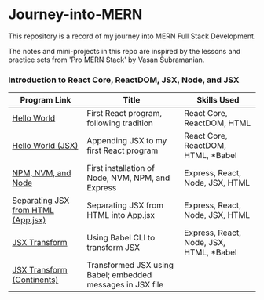 # Journey-into-MERN

This repository is a record of my journey into MERN Full Stack Development. 

The notes and mini-projects in this repo are inspired by the lessons and practice sets from 'Pro MERN Stack' by Vasan Subramanian.

### Introduction to React Core, ReactDOM, JSX, Node, and JSX
| Program Link | Title | Skills Used |
|------------- | ----- | ----------- |
| [Hello World](https://github.com/gianmillare/Journey-into-MERN/blob/main/journey_by_chapter/chapter_2/hello_world/index.html) | First React program, following tradition | React Core, ReactDOM, HTML |
| [Hello World (JSX)](https://github.com/gianmillare/Journey-into-MERN/blob/main/journey_by_chapter/chapter_2/hello_world/indexJSX.html) | Appending JSX to my first React program | React Core, ReactDOM, HTML, *Babel |
| [NPM, NVM, and Node](https://github.com/gianmillare/Journey-into-MERN/tree/main/journey_by_chapter/chapter_2/nvm_node_npm) | First installation of Node, NVM, NPM, and Express | Express, React, Node, JSX, HTML |
| [Separating JSX from HTML (App.jsx)](https://github.com/gianmillare/Journey-into-MERN/tree/main/journey_by_chapter/chapter_2/separating_JSX) | Separating JSX from HTML into App.jsx | Express, React, Node, JSX, HTML |
| [JSX Transform](https://github.com/gianmillare/Journey-into-MERN/tree/main/journey_by_chapter/chapter_2/jsx_transform) | Using Babel CLI to transform JSX | Express, React, Node, JSX, HTML, *Babel |
| [JSX Transform (Continents)](https://github.com/gianmillare/Journey-into-MERN/tree/main/journey_by_chapter/chapter_2/jsx_transform_continents) | Transformed JSX using Babel; embedded messages in JSX file |

